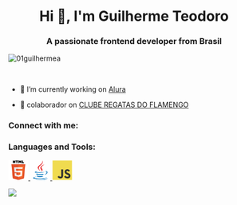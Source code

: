 <h1 align="center">Hi 👋, I'm Guilherme Teodoro</h1>
<h3 align="center">A passionate frontend developer from Brasil</h3>

<p align="left"> <img src="https://komarev.com/ghpvc/?username=01guilhermea&label=Profile%20views&color=0e75b6&style=flat" alt="01guilhermea" /> </p>

<p align="left"> <a href="https://twitter.com/" target="blank"><img src="https://img.shields.io/twitter/follow/?logo=twitter&style=for-the-badge" alt="" /></a> </p>

- 🔭 I’m currently working on [Alura](https://www.alura.com.br/?_gl=1*10djor*_ga*MTQ3OTkzOTAyOS4xNzEzODkwMDk3*_ga_1EPWSW3PCS*MTcxNTI2NDI4Ny45LjEuMTcxNTI2NTMxNS4wLjAuMA..*_fplc*MyUyRnpLTkE1aHglMkI1SnlHMzRIQmVkekRGJTJGQnJZT2Zka1VZempCJTJGMlFBYW5NRHlsY1hDVmtGSyUyRmliNDNYV0ZxQnVMS1p1JTJGUkpCQWJMZEw0Q1ZLVlBWQU9YUzdQR2R0YW1OdVBYZnlid1dCSVVPb0VESVA5ZUdVTDd6a21RSmt3JTNEJTNE)

- 👯 colaborador on [CLUBE REGATAS DO FLAMENGO](https://www.flamengo.com.br/)

<h3 align="left">Connect with me:</h3>
<p align="left">
</p>

<h3 align="left">Languages and Tools:</h3>
<p align="left"> <a href="https://www.w3.org/html/" target="_blank" rel="noreferrer"> <img src="https://raw.githubusercontent.com/devicons/devicon/master/icons/html5/html5-original-wordmark.svg" alt="html5" width="40" height="40"/> </a> <a href="https://www.java.com" target="_blank" rel="noreferrer"> <img src="https://raw.githubusercontent.com/devicons/devicon/master/icons/java/java-original.svg" alt="java" width="40" height="40"/> </a> <a href="https://developer.mozilla.org/en-US/docs/Web/JavaScript" target="_blank" rel="noreferrer"> <img src="https://raw.githubusercontent.com/devicons/devicon/master/icons/javascript/javascript-original.svg" alt="javascript" width="40" height="40"/> </a> </p>


![](https://img1.picmix.com/output/stamp/normal/3/9/6/7/2387693_e8061.gif)
